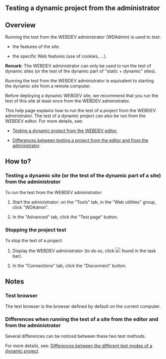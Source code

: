 


## Testing a dynamic project from the administrator
			



<a name="NOTE1"></a>
<a name="NOTE1_1"></a>


## Overview
<a name="overview_ELTTEXTE000133"></a>
Running the test from the WEBDEV administrator (WDAdmin) is used to test: 

- the features of the site.

- the specific Web features (use of cookies, ...).




**Remark**: The WEBDEV administrator can only be used to run the test of dynamic sites (or the test of the dynamic part of "static + dynamic" sites).

Running the test from the WEBDEV administrator is equivalent to starting the dynamic site from a remote computer.

Before deploying a dynamic WEBDEV site, we recommend that you run the test of this site at least once from the WEBDEV administrator.

This help page explains how to run the test of a project from the WEBDEV administrator. The test of a dynamic project can also be run from the WEBDEV editor. For more details, see:

- [Testing a dynamic project from the WEBDEV editor](../Editeurs/2019009.md),

- [Differences between testing a project from the editor and from the administrator](../Editeurs/2019008.md). 




<a name="NOTE2"></a>
<a name="NOTE2_1"></a>


## How to?
<a name="how_ELTTEXTE000157"></a>


### Testing a dynamic site (or the test of the dynamic part of a site) from the administrator
<a name="testing_dynamic_site_the_test_the_dynamic_part_site_from_the_administrator_ELTPARAGRAPHE000036"></a>

To run the test from the WEBDEV administrator:

1. Start the administrator: on the "Tools" tab, in the "Web utilities" group, click "WDAdmin".

2. In the "Advanced" tab, click the "Test page" button.



<a name="NOTE2_2"></a>


### Stopping the project test
<a name="stopping_the_project_test_ELTPARAGRAPHE000058"></a>

To stop the test of a project:

1. Display the WEBDEV administrator (to do so, click ![](https://doc.pcsoft.fr/en-US/images/image.awp?langid=3&name=ico_WWAdmin.gif)
 found in the task bar).

2. In the "Connections" tab, click the "Disconnect" button.




<a name="NOTE3"></a>
<a name="NOTE3_1"></a>


## Notes
<a name="notes_ELTTEXTE000187"></a>


### Test browser
<a name="test_browser_ELTPARAGRAPHE000072"></a>

The test browser is the browser defined by default on the current computer. 
<a name="NOTE3_2"></a>


### Differences when running the test of a site from the editor and from the administrator
<a name="differences_when_running_the_test_site_from_the_editor_and_from_the_administrator_ELTPARAGRAPHE000079"></a>

Several differences can be noticed between these two test methods.

For more details, see: [Differences between the different test modes of a dynamic project](../Editeurs/2019008.md).


